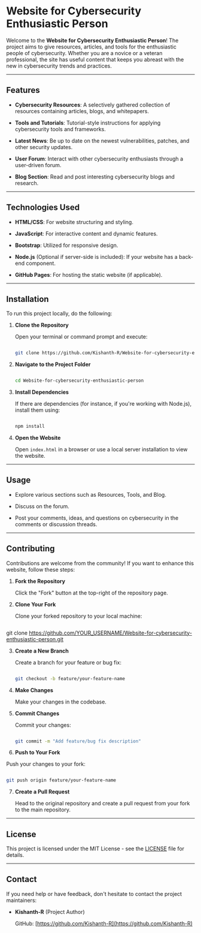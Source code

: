 # Website for Cybersecurity Enthusiastic Person

Welcome to the **Website for Cybersecurity Enthusiastic Person**! The project aims to give resources, articles, and tools for the enthusiastic people of cybersecurity. Whether you are a novice or a veteran professional, the site has useful content that keeps you abreast with the new in cybersecurity trends and practices.

---

## Features

* **Cybersecurity Resources**: A selectively gathered collection of resources containing articles, blogs, and whitepapers.

* **Tools and Tutorials**: Tutorial-style instructions for applying cybersecurity tools and frameworks.
* **Latest News**: Be up to date on the newest vulnerabilities, patches, and other security updates.
* **User Forum**: Interact with other cybersecurity enthusiasts through a user-driven forum.
* **Blog Section**: Read and post interesting cybersecurity blogs and research.
---

## Technologies Used

* **HTML/CSS**: For website structuring and styling.

* **JavaScript**: For interactive content and dynamic features.
* **Bootstrap**: Utilized for responsive design.
* **Node.js** (Optional if server-side is included): If your website has a back-end component.
* **GitHub Pages**: For hosting the static website (if applicable).
---

## Installation

To run this project locally, do the following:

1. **Clone the Repository**

   Open your terminal or command prompt and execute:
   ```bash

   git clone https://github.com/Kishanth-R/Website-for-cybersecurity-enthusiastic-person.git
   ```
2. **Navigate to the Project Folder**

   ```bash

   cd Website-for-cybersecurity-enthusiastic-person
   ```
3. **Install Dependencies**

   If there are dependencies (for instance, if you're working with Node.js), install them using:
   ```bash

   npm install
   ```
4. **Open the Website**

   Open `index.html` in a browser or use a local server installation to view the website.
---

## Usage

* Explore various sections such as Resources, Tools, and Blog.

* Discuss on the forum.
* Post your comments, ideas, and questions on cybersecurity in the comments or discussion threads.
---

## Contributing

Contributions are welcome from the community! If you want to enhance this website, follow these steps:

1. **Fork the Repository**

   Click the "Fork" button at the top-right of the repository page.
2. **Clone Your Fork**

   Clone your forked repository to your local machine:
   ```bash
git clone https://github.com/YOUR_USERNAME/Website-for-cybersecurity-enthusiastic-person.git
   
3. **Create a New Branch**

   Create a branch for your feature or bug fix:
    ```bash

    git checkout -b feature/your-feature-name
    ```
4. **Make Changes**

   Make your changes in the codebase.
5. **Commit Changes**

   Commit your changes:
   ```bash

   git commit -m "Add feature/bug fix description"
   ```
6. **Push to Your Fork**

Push your changes to your fork:
   ```bash

   git push origin feature/your-feature-name
   ```
7. **Create a Pull Request**

   Head to the original repository and create a pull request from your fork to the main repository.
---

## License

This project is licensed under the MIT License - see the [LICENSE](LICENSE) file for details.

---

## Contact

If you need help or have feedback, don't hesitate to contact the project maintainers:

* **Kishanth-R** (Project Author)

  GitHub: [https://github.com/Kishanth-R](https://github.com/Kishanth-R)
